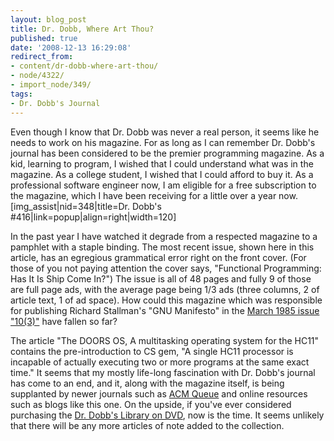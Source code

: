 ```yaml
---
layout: blog_post
title: Dr. Dobb, Where Art Thou?
published: true
date: '2008-12-13 16:29:08'
redirect_from:
- content/dr-dobb-where-art-thou/
- node/4322/
- import_node/349/
tags:
- Dr. Dobb's Journal
---
```


Even though I know that Dr. Dobb was never a real person, it seems like he needs to work on his magazine. For as long as I can remember Dr. Dobb's journal has been considered to be the premier programming magazine. As a kid, learning to program, I wished that I could understand what was in the magazine. As a college student, I wished that I could afford to buy it. As a professional software engineer now, I am eligible for a free subscription to the magazine, which I have been receiving for a little over a year now. [img_assist|nid=348|title=Dr. Dobb's \#416|link=popup|align=right|width=120] 

In the past year I have watched it degrade from a respected magazine to a pamphlet with a staple binding. The most recent issue, shown here in this article, has an egregious grammatical error right on the front cover. (For those of you not paying attention the cover says, "Functional Programming: Has It Is Ship Come In?") The issue is all of 48 pages and fully 9 of those are full page ads, with the average page being 1/3 ads (three columns, 2 of article text, 1 of ad space). How could this magazine which was responsible for publishing Richard Stallman's "GNU Manifesto" in the [March 1985 issue "10(3)"](http://en.wikipedia.org/wiki/Dr_Dobb%27s#History) have fallen so far? 

The article "The DOORS OS, A multitasking operating system for the HC11" contains the pre-introduction to CS gem, "A single HC11 processor is incapable of actually executing two or more programs at the same exact time." It seems that my mostly life-long fascination with Dr. Dobb's journal has come to an end, and it, along with the magazine itself, is being supplanted by newer journals such as [ACM Queue](http://queue.acm.org/) and online resources such as blogs like this one. On the upside, if you've ever considered purchasing the [Dr. Dobb's Library on DVD](https://store.ddj.com/product/4/Dr.-Dobb%27s-Developer-Library-DVD-Release-5), now is the time. It seems unlikely that there will be any more articles of note added to the collection.
